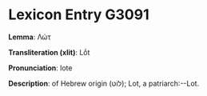 # Lexicon Entry G3091

**Lemma**: Λώτ

**Transliteration (xlit)**: Lṓt

**Pronunciation**: lote

**Description**:
of Hebrew origin (לוֹט); Lot, a patriarch:--Lot.
